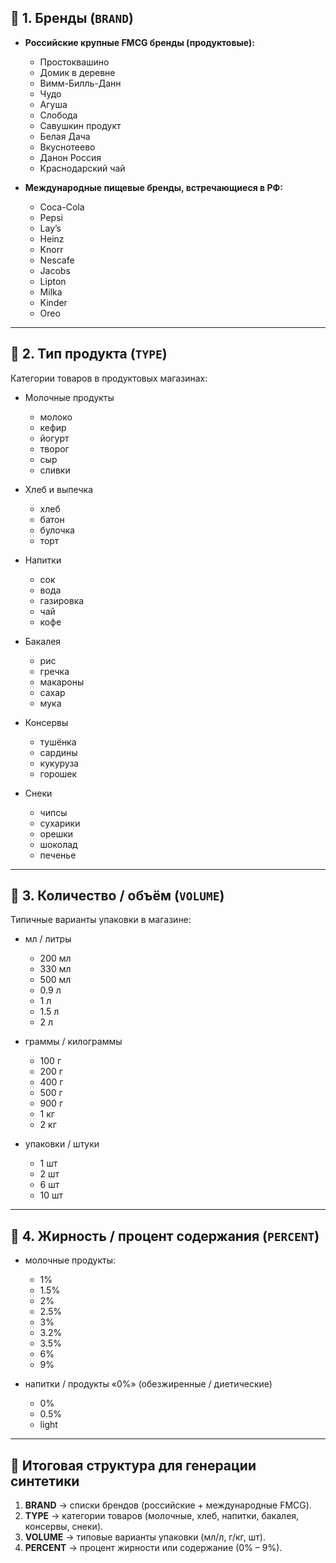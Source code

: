 ## 🔹 1. Бренды (`BRAND`)

* **Российские крупные FMCG бренды (продуктовые):**

  * Простоквашино
  * Домик в деревне
  * Вимм-Билль-Данн
  * Чудо
  * Агуша
  * Слобода
  * Савушкин продукт
  * Белая Дача
  * Вкуснотеево
  * Данон Россия
  * Краснодарский чай

* **Международные пищевые бренды, встречающиеся в РФ:**

  * Coca-Cola
  * Pepsi
  * Lay’s
  * Heinz
  * Knorr
  * Nescafe
  * Jacobs
  * Lipton
  * Milka
  * Kinder
  * Oreo

---

## 🔹 2. Тип продукта (`TYPE`)

Категории товаров в продуктовых магазинах:

* Молочные продукты

  * молоко
  * кефир
  * йогурт
  * творог
  * сыр
  * сливки
* Хлеб и выпечка

  * хлеб
  * батон
  * булочка
  * торт
* Напитки

  * сок
  * вода
  * газировка
  * чай
  * кофе
* Бакалея

  * рис
  * гречка
  * макароны
  * сахар
  * мука
* Консервы

  * тушёнка
  * сардины
  * кукуруза
  * горошек
* Снеки

  * чипсы
  * сухарики
  * орешки
  * шоколад
  * печенье

---

## 🔹 3. Количество / объём (`VOLUME`)

Типичные варианты упаковки в магазине:

* мл / литры

  * 200 мл
  * 330 мл
  * 500 мл
  * 0.9 л
  * 1 л
  * 1.5 л
  * 2 л
* граммы / килограммы

  * 100 г
  * 200 г
  * 400 г
  * 500 г
  * 900 г
  * 1 кг
  * 2 кг
* упаковки / штуки

  * 1 шт
  * 2 шт
  * 6 шт
  * 10 шт

---

## 🔹 4. Жирность / процент содержания (`PERCENT`)

* молочные продукты:

  * 1%
  * 1.5%
  * 2%
  * 2.5%
  * 3%
  * 3.2%
  * 3.5%
  * 6%
  * 9%
* напитки / продукты «0%» (обезжиренные / диетические)

  * 0%
  * 0.5%
  * light

---

## 🔹 Итоговая структура для генерации синтетики

1. **BRAND** → списки брендов (российские + международные FMCG).
2. **TYPE** → категории товаров (молочные, хлеб, напитки, бакалея, консервы, снеки).
3. **VOLUME** → типовые варианты упаковки (мл/л, г/кг, шт).
4. **PERCENT** → процент жирности или содержание (0% – 9%).
